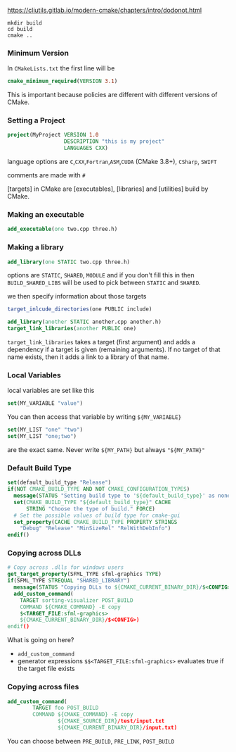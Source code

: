 https://cliutils.gitlab.io/modern-cmake/chapters/intro/dodonot.html

```
mkdir build
cd build
cmake ..
```

### Minimum Version

In `CMakeLists.txt` the first line will be

```cmake
cmake_minimum_required(VERSION 3.1)
```

This is important because policies are different with different versions of CMake.

### Setting a Project

```CMake
project(MyProject VERSION 1.0
                  DESCRIPTION "this is my project"
                  LANGUAGES CXX)
```

language options are `C`,`CXX`,`Fortran`,`ASM`,`CUDA` (CMake 3.8+), `CSharp`, `SWIFT`

comments are made with `#`


[targets] in CMake are [executables], [libraries] and [utilities] build by CMake. 
### Making an executable

```cmake
add_executable(one two.cpp three.h)
```
### Making a library

```CMake
add_library(one STATIC two.cpp three.h)
```
options are `STATIC`, `SHARED`, `MODULE` and if you don't fill this in then `BUILD_SHARED_LIBS` will be used to pick between `STATIC` and `SHARED`. 

we then specify information about those targets 

```CMake
target_inlcude_directories(one PUBLIC include)
```

```cmake
add_library(another STATIC another.cpp another.h)
target_link_libraries(another PUBLIC one)
```

`target_link_libraries` takes a target (first argument) and adds a dependency if a target is given (remaining arguments). If no target of that name exists, then it adds a link to a library of that name. 

### Local Variables

local variables are set like this 

```cmake
set(MY_VARIABLE "value")
```

You can then access that variable by writing `${MY_VARIABLE}`

```cmake
set(MY_LIST "one" "two")
set(MY_LIST "one;two")
```

are the exact same. Never write `${MY_PATH}` but always `"${MY_PATH}"` 

### Default Build Type

```cmake
set(default_build_type "Release")
if(NOT CMAKE_BUILD_TYPE AND NOT CMAKE_CONFIGURATION_TYPES)
  message(STATUS "Setting build type to '${default_build_type}' as none was specified.")
  set(CMAKE_BUILD_TYPE "${default_build_type}" CACHE
      STRING "Choose the type of build." FORCE)
  # Set the possible values of build type for cmake-gui
  set_property(CACHE CMAKE_BUILD_TYPE PROPERTY STRINGS
    "Debug" "Release" "MinSizeRel" "RelWithDebInfo")
endif()
```

### Copying across DLLs

```cmake
# Copy across .dlls for windows users
get_target_property(SFML_TYPE sfml-graphics TYPE)
if(SFML_TYPE STREQUAL "SHARED_LIBRARY")
  message(STATUS "Copying DLLs to ${CMAKE_CURRENT_BINARY_DIR}/$<CONFIG>")
  add_custom_command(
    TARGET sorting-visualizer POST_BUILD
    COMMAND ${CMAKE_COMMAND} -E copy
    $<TARGET_FILE:sfml-graphics>
    ${CMAKE_CURRENT_BINARY_DIR}/$<CONFIG>)
endif()
```

What is going on here? 
- `add_custom_command`
- generator expressions `$$<TARGET_FILE:sfml-graphics>` evaluates true if the target file exists

### Copying across files

```CMake
add_custom_command(
        TARGET foo POST_BUILD
        COMMAND ${CMAKE_COMMAND} -E copy
                ${CMAKE_SOURCE_DIR}/test/input.txt
                ${CMAKE_CURRENT_BINARY_DIR}/input.txt)
```

You can choose between `PRE_BUILD`, `PRE_LINK`, `POST_BUILD`